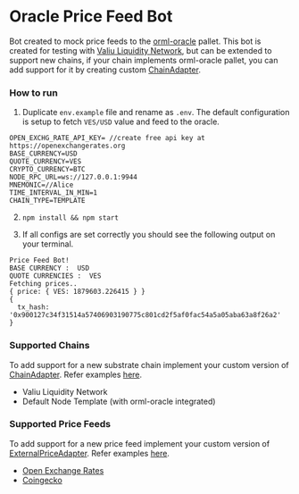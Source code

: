 # Oracle Price Feed Bot

Bot created to mock price feeds to the [orml-oracle](https://github.com/open-web3-stack/open-runtime-module-library/tree/master/oracle) pallet. This bot is created for testing with [Valiu Liquidity Network](https://github.com/valibre-org/vln-node), but can be extended to support new chains, if your chain implements orml-oracle pallet, you can add support for it by creating custom [ChainAdapter](./src/primitives/chain_adapter.ts).

### How to run

1. Duplicate `env.example` file and rename as `.env`. The default configuration is setup to fetch `VES/USD` value and feed to the oracle.

```
OPEN_EXCHG_RATE_API_KEY= //create free api key at https://openexchangerates.org
BASE_CURRENCY=USD 
QUOTE_CURRENCY=VES
CRYPTO_CURRENCY=BTC
NODE_RPC_URL=ws://127.0.0.1:9944
MNEMONIC=//Alice
TIME_INTERVAL_IN_MIN=1
CHAIN_TYPE=TEMPLATE
```

2. `npm install && npm start`

3. If all configs are set correctly you should see the following output on your terminal.
```
Price Feed Bot!
BASE CURRENCY :  USD
QUOTE CURRENCIES :  VES
Fetching prices..
{ price: { VES: 1879603.226415 } }
{
  tx_hash: '0x900127c34f31514a57406903190775c801cd2f5af0fac54a5a05aba63a8f26a2'
}
```

### Supported Chains

To add support for a new substrate chain implement your custom version of [ChainAdapter](./src/primitives/chain_adapter.ts). Refer examples [here](./src/chain-adapter).

- Valiu Liquidity Network
- Default Node Template (with orml-oracle integrated)

### Supported Price Feeds

To add support for a new price feed implement your custom version of [ExternalPriceAdapter](./src/primitives/external_price.ts). Refer examples [here](./src/price-adapter).

- [Open Exchange Rates](https://openexchangerates.org)
- [Coingecko](https://www.coingecko.com/api/documentations/v3)

